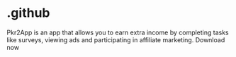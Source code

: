 # .github
Pkr2App is an app that allows you to earn extra income by completing tasks like surveys, viewing ads and participating in affiliate marketing. Download now
